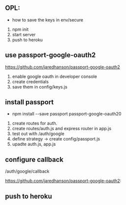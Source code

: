 ## OPL:
- how to save the keys in env/secure


1. npm init
2. start server
3. push to heroku

## use passport-google-oauth2
https://github.com/jaredhanson/passport-google-oauth2

1. enable google oauth in developer console
2. create credentials
3. save them in config/keys.js

## install passport
- npm install --save passport passport-google-oauth20

1. create routes for auth.
2. create routes/auth.js and express router in app.js
3. test out with /auth/google
4. define strategy -> create config/passport.js
5. upadte auth.js, app.js

## configure callback
/auth/google/callback

https://github.com/jaredhanson/passport-google-oauth2:

<!-- at this stage notice in console, profile and google info is fetched -->


## push to heroku
